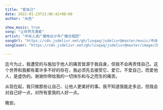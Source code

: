 ```yaml
---
title: "爱自己"
date: 2022-01-23T22:06:42+08:00
author: "糸色"

show_music: true
song: "让世界充满爱"
artist: "中央人民广播电台少年广播合唱团"
songUrl: "https://cdn.jsdelivr.net/gh/lzxqaq/jsdelivr@master/music/中央人民广播电台少年广播合唱团 - 让世界充满爱-幸福平安(童声合唱).mp3"
songCover: "https://cdn.jsdelivr.net/gh/lzxqaq/jsdelivr@master/image/2022-1-23/中央人民广播电台少年广播合唱团 - 让世界充满爱-幸福平安(童声合唱).png"

---
```


迄今为止，我遭受的与施加于他人的痛苦皆源于我自身，但我不会再责怪自己。这个世界和我都有着许多不好的存在，我必须先去接受它、爱它。不爱自己，而爱他人，是虚伪的。谢谢你带给我的一切快乐和与之而生的痛苦。

从现在起，我只做那些让自己、让他人更美好的事。我不知道我能走多远，但我会对自己好一点，对所有爱我的人好一点。

晚安。 
